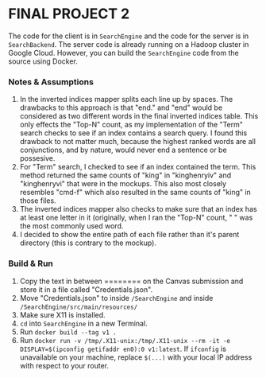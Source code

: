 # FINAL PROJECT 2

The code for the client is in `SearchEngine` and the code for the server is in `SearchBackend`. The server code is already running on a Hadoop cluster in Google Cloud. However, you can build the `SearchEngine` code from the source using Docker.

### Notes & Assumptions
1. In the inverted indices mapper splits each line up by spaces. The drawbacks to this approach is that "end." and "end" would be considered as two different words in the final inverted indices table. This only effects the "Top-N" count, as my implementation of the "Term" search checks to see if an index contains a search query. I found this drawback to not matter much, because the highest ranked words are all conjunctions, and by nature, would never end a sentence or be possesive.
2. For "Term" search, I checked to see if an index contained the term. This method returned the same counts of "king" in "kinghenryiv" and "kinghenryvi" that were in the mockups. This also most closely resembles "cmd-f" which also resulted in the same counts of "king" in those files.
3. The inverted indices mapper also checks to make sure that an index has at least one letter in it (originally, when I ran the "Top-N" count, " " was the most commonly used word. 
4. I decided to show the entire path of each file rather than it's parent directory (this is contrary to the mockup).

### Build & Run
1. Copy the text in between ======== on the Canvas submission and store it in a file called "Credentials.json".
1. Move "Credentials.json" to inside `/SearchEngine` and inside `/SearchEngine/src/main/resources/`
2. Make sure X11 is installed.
3. `cd` into `SearchEngine` in a new Terminal.
4. Run `docker build --tag v1 .`
5. Run `docker run -v /tmp/.X11-unix:/tmp/.X11-unix --rm -it -e DISPLAY=$(ipconfig getifaddr en0):0 v1:latest`. If `ifconfig` is unavailable on your machine, replace `$(...)` with your local IP address with respect to your router.
